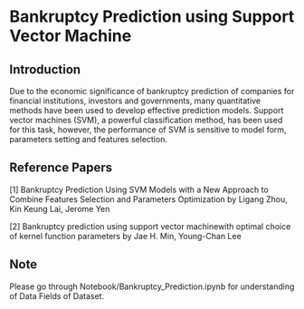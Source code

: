 # Bankruptcy Prediction using Support Vector Machine

## Introduction

Due  to  the  economic  significance  of  bankruptcy  prediction  of  companies  for  financial  institutions,  investors  and  governments,  many  quantitative  methods  have  been  used to develop effective prediction models. Support vector machines (SVM), a powerful classification  method,  has  been  used  for  this  task,  however,  the  performance  of  SVM  is  sensitive  to  model  form,  parameters  setting  and  features  selection. 


## Reference Papers

[1] Bankruptcy Prediction Using SVM Models with a New Approach to Combine Features Selection and Parameters Optimization by Ligang Zhou, Kin Keung Lai, Jerome Yen 

[2] Bankruptcy prediction using support vector machinewith optimal choice of kernel function parameters by Jae H. Min, Young-Chan Lee

## Note

Please go through Notebook/Bankruptcy_Prediction.ipynb for understanding of Data Fields of Dataset.
